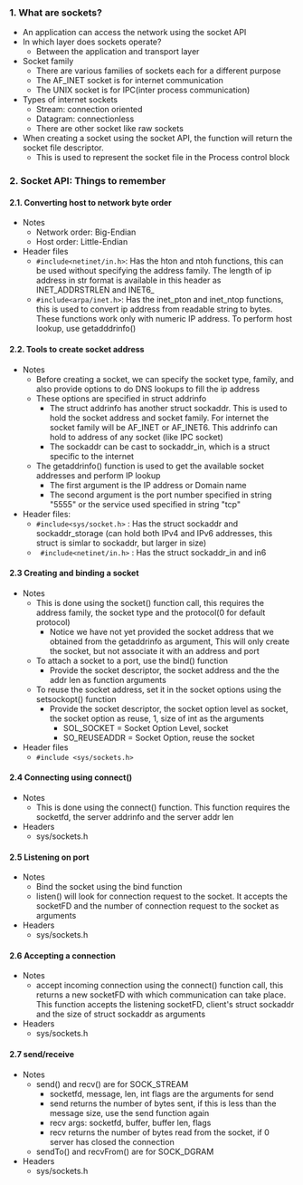 
### 1. What are sockets?
- An application can access the network using the socket API
- In which layer does sockets operate?
	- Between the application and transport layer
- Socket family
	- There are various families of sockets each for a different purpose
	- The AF_INET socket is for internet communication  
	- The UNIX socket is for IPC(inter process communication)
- Types of internet sockets
	- Stream: connection oriented 
	- Datagram: connectionless 
	- There are other socket like raw sockets
- When creating a socket using the socket API, the function will return the socket file descriptor. 
	- This is used to represent the socket file in the Process control block

### 2. Socket API: Things to remember
#### 2.1. Converting host to network byte order
- Notes
	- Network order: Big-Endian
	- Host order: Little-Endian
- Header files 
	- ``` #include<netinet/in.h> ```: Has the hton and ntoh functions, this can be used without specifying the address family. The length of ip address in str format is available in this header as INET_ADDRSTRLEN and INET6_
	- ``` #include<arpa/inet.h> ```: Has the inet_pton and inet_ntop functions, this is used to convert ip address from readable string to bytes. These functions work only with numeric IP address. To perform host lookup, use getadddrinfo()
#### 2.2. Tools to create socket address
- Notes
	- Before creating a socket, we can specify the socket type, family, and also provide options to do DNS lookups to fill the ip address
	- These options are specified in struct addrinfo
		- The struct addrinfo has another struct sockaddr. This is used to hold the socket address and socket family. For internet the socket family will be AF_INET or AF_INET6. This addrinfo can hold to address of any socket (like IPC socket)
		- The sockaddr can be cast to sockaddr_in, which is a struct specific to the internet
	- The getaddrinfo() function is used to get the available socket addresses and perform IP lookup
		- The first argument is the IP address or Domain name
		- The second argument is the port number specified in string "5555" or the service used specified in string "tcp"
- Header files: 
	- ``` #include<sys/socket.h> ``` : Has the struct sockaddr and sockaddr_storage (can hold both IPv4 and IPv6 addresses, this struct is simlar to sockaddr, but larger in size)
	- ``` #include<netinet/in.h>``` : Has the struct sockaddr_in and in6
#### 2.3 Creating and binding a socket
- Notes
	- This is done using the socket() function call, this requires the address family, the socket type and the protocol(0 for default protocol)
		- Notice we have not yet provided the socket address that we obtained from the getaddrinfo as argument, This will only create the socket, but not associate it with an address and port
	- To attach a socket to a port, use the bind() function
		- Provide the socket descriptor, the socket address and the the addr len as function arguments
	- To reuse the socket address, set it in the socket options using the setsockopt() function
		- Provide the socket descriptor, the socket option level as socket, the socket option as reuse, 1, size of int as the arguments
			- SOL_SOCKET = Socket Option Level, socket
			- SO_REUSEADDR = Socket Option, reuse the socket
- Header files
	- ``` #include <sys/sockets.h> ```
#### 2.4 Connecting using connect() 
- Notes
	- This is done using the connect() function. This function requires the socketfd, the server addrinfo and the server addr len
- Headers
	- sys/sockets.h 
#### 2.5 Listening on port
- Notes
	- Bind the socket using the bind function
	- listen() will look for connection request to the socket. It accepts the socketFD and the number of connection request to the socket as arguments
- Headers
	- sys/sockets.h
#### 2.6 Accepting a connection
- Notes
	- accept incoming connection using the connect() function call, this returns a new socketFD with which communication can take place. This function accepts the listening socketFD, client's struct sockaddr and the size of struct sockaddr as arguments
- Headers
	- sys/sockets.h
#### 2.7 send/receive
- Notes
	- send() and recv() are for SOCK_STREAM
		- socketfd, message, len, int flags are the arguments for send
		- send returns the number of bytes sent, if this is less than the message size, use the send function again
		- recv args: socketfd, buffer, buffer len, flags
		- recv returns the number of bytes read from the socket, if 0 server has closed the connection
	- sendTo() and recvFrom() are for SOCK_DGRAM
- Headers
	- sys/sockets.h